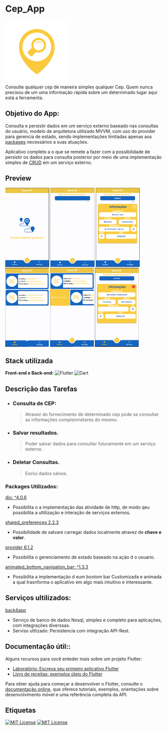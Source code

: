 # Cep_App
<img src="https://raw.githubusercontent.com/JoseGoncalvess/Cep_App/main/assets/img/logo.png" width="200" height="200" />
<div>
Consulte qualquer cep de maneira simples qualquer Cep. Quem nunca precisou de um uma informação rápida sobre um determinado lugar aqui está a ferramenta.</div>

## Objetivo do App:
Consulta e persistir dados em um serviço externo baseado nas consultas do usuário,  modelo de arquitetura utilizado MVVM, com uso do provider para gerencia de estado, sendo  implementações limitadas apenas aos [packages](https://pub.dev/) necessários a suas atuações.

Aplicativo completo a o que se remete a fazer com a possibilidade de persistir os dados para consulta posterior por meio de uma implementação simples de [CRUD](https://coodesh.com/blog/dicionario/o-que-e-crud/) em um serviço externo.


## Preview
<div   width: 100%; height: 280px; display: inline;>
<img src="assets/screenshots/home_page.png" height='250'/>
<img src="assets/screenshots/search_1.png" height='250'/>
<img src="assets/screenshots/search_2.png" height='250'/>
<img src="assets/screenshots/favor_view.png" height='250'/>
<img src="assets/screenshots/favor_view_2.png" height='250'/>
<img src="assets/screenshots/search_3.png" height='250'/>
</div>


## Stack utilizada

**Front-end e Back-end:** ![Flutter](https://img.shields.io/badge/Flutter-29B6F6?style=for-the-badge&logo=flutter&logoColor=whit) ![Dart](https://img.shields.io/badge/Dart-02569B?style=for-the-badge&logo=Dart&logoColor=whit)




##   **Descrição das Tarefas**

- ### Consulta de CEP:
    > Atravez do fornecimento de determinado cep pode se consultar as informações complemnetares do mesmo.
    
- ### Salvar resultados.
    > Poder salvar dados para consultar futuramente em um serviço externo.

- ### Deletar Consultas.
    > Exclui dados salvos.

### **Packages Utilizados:**
[dio: ^4.0.6](https://pub.dev/packages/provider)
- Possibilita o a implementação das atividade de http, de modo qeu possibilita a ultilização e interação de serviços externos.

[shared_preferences 2.2.3](https://pub.dev/packages/shared_preferences)
 - Possibilidade de salvare carregar dados localmente atravez de **chave e valor**.

[provider 6.1.2](https://pub.dev/packages/provider)
- Possibilita o gerenciamento de estado baseado na ação d o usuario.

[animated_bottom_navigation_bar: ^1.3.3](https://pub.dev/packages/animated_bottom_navigation_bar)
- Possibilita a implementação d eum bootom bar Customizada e animada a qual trasnforma  o aplicativo em algo mais intuitivo e interessante.

## Serviços ultilizados:
[back4app](https://www.back4app.com/)
- Serviço de banco de dados Nosql, simples e completo para aplicações, com integrações diverssas.
- Serviso ultlizado: Persistencia com integração API-Rest.

## Documentação útil::

Alguns recursos para você enteder mais sobre um projeto Flutter:

- [Laboratório: Escreva seu primeiro aplicativo Flutter](https://docs.flutter.dev/get-started/codelab)
- [Livro de receitas: exemplos úteis do Flutter](https://docs.flutter.dev/cookbook)

Para obter ajuda para começar a desenvolver o Flutter, consulte o
[documentação online](https://docs.flutter.dev/), que oferece tutoriais,
exemplos, orientações sobre desenvolvimento móvel e uma referência completa da API.


## Etiquetas

[![MIT License](https://img.shields.io/badge/License-MIT-green.svg)](https://choosealicense.com/licenses/mit/) [![MIT License](https://img.shields.io/badge/Document-Flutter-blue.svg)](https://docs.flutter.dev/)
